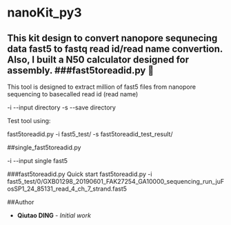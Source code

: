 # nanoKit_py3
This kit design to convert **nanopore sequnecing data** fast5 to fastq read id/read name convertion. Also, I built a N50 calculator designed for assembly.
###fast5toreadid.py :rocket:
------------------
This tool is designed to extract million of fast5 files from nanopore sequencing to basecalled read id (read name)

-i --input directory
-s --save directory

Test tool using:


fast5toreadid.py -i fast5_test/ -s fast5toreadid_test_result/


##single_fast5toreadid.py

-i --input single fast5

###fast5toreadid.py Quick start
fast5toreadid.py -i fast5_test/0/GXB01298_20190601_FAK27254_GA10000_sequencing_run_juFosSP1_24_85131_read_4_ch_7_strand.fast5

##Author
* **Qiutao DING** - *Initial work* 
